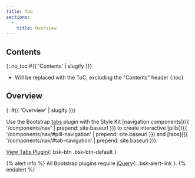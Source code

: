 ```yaml
---
title: Tab
sections:
  -
    title: Overview
---
```


## Contents
{:.no_toc #{{ 'Contents' | slugify }}}

* Will be replaced with the ToC, excluding the "Contents" header
{:toc}

## Overview
{: #{{ 'Overview' | slugify }}}

Use the Bootstrap [tabs](http://getbootstrap.com/javascript/#tabs) plugin with the Style Kit
[navigation components]({{ '/components/nav' | prepend: site.baseurl }}) to create interactive
[pills]({{ '/components/nav/#pill-navigation' | prepend: site.baseurl }}) and
[tabs]({{ '/components/nav/#tab-navigation' | prepend: site.baseurl }}).

[View Tabs Plugin](http://getbootstrap.com/javascript/#tabs){:.bsk-btn .bsk-btn-default }

{% alert info %}
All Bootstrap plugins require [jQuery](https://jquery.com){: .bsk-alert-link }.
{% endalert %}

